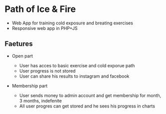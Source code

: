 # Path of Ice & Fire

- Web App for training cold exposure and breating exercises
- Responsive web app in PHP+JS

## Faetures

- Open part
	- User has acces to basic exercise and cold exporue path
	- User progress is not stored
	- User can share his results to instagram and facebook

- Membership part
	- User sends money to admin account and get membership for month, 3 months, indefenite
	- All user progres can get stored and he sees his progress in charts
